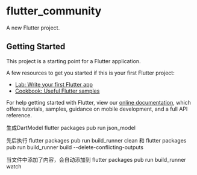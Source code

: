 # flutter_community

A new Flutter project.

## Getting Started

This project is a starting point for a Flutter application.

A few resources to get you started if this is your first Flutter project:

- [Lab: Write your first Flutter app](https://flutter.dev/docs/get-started/codelab)
- [Cookbook: Useful Flutter samples](https://flutter.dev/docs/cookbook)

For help getting started with Flutter, view our
[online documentation](https://flutter.dev/docs), which offers tutorials,
samples, guidance on mobile development, and a full API reference.

生成DartModel
flutter packages pub run json_model


先后执行
flutter packages pub run build_runner clean 和
 flutter packages pub run build_runner build --delete-conflicting-outputs

当文件中添加了内容，会自动添加到
flutter packages pub run build_runner watch
